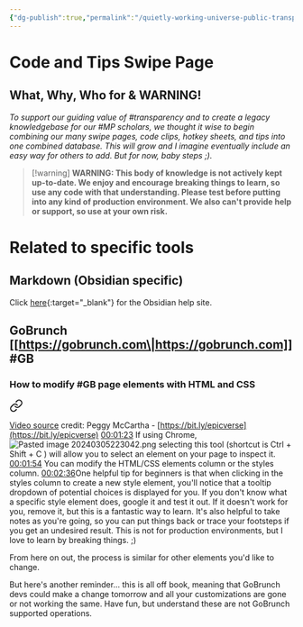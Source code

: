 ```yaml
---
{"dg-publish":true,"permalink":"/quietly-working-universe-public-transparency-project/code-and-tips-swipe-page/","noteIcon":""}
---
```


# Code and Tips Swipe Page
## What, Why, Who for & WARNING!
*To support our guiding value of #transparency and to create a legacy knowledgebase for our #MP scholars, we thought it wise to begin combining our many swipe pages, code clips, hotkey sheets, and tips into one combined database. This will grow and I imagine eventually include an easy way for others to add. But for now, baby steps ;).*
> [!warning] **WARNING: This body of knowledge is not actively kept up-to-date. We enjoy and encourage breaking things to learn, so use any code with that understanding. Please test before putting into any kind of production environment. We also can't provide help or support, so use at your own risk.**


# Related to specific tools

## Markdown (Obsidian specific)
Click [here]([[https://www.geeksforgeeks.org/](https://help.obsidian.md/)](https://help.obsidian.md/)){:target="_blank"}  
for the Obsidian help site.



## GoBrunch [[https://gobrunch.com\|https://gobrunch.com]] #GB


### How to modify #GB page elements with HTML and CSS

<div class="transclusion internal-embed is-loaded"><a class="markdown-embed-link" href="/media-note-go-brunch-lower-circle-opacity/" aria-label="Open link"><svg xmlns="http://www.w3.org/2000/svg" width="24" height="24" viewBox="0 0 24 24" fill="none" stroke="currentColor" stroke-width="2" stroke-linecap="round" stroke-linejoin="round" class="svg-icon lucide-link"><path d="M10 13a5 5 0 0 0 7.54.54l3-3a5 5 0 0 0-7.07-7.07l-1.72 1.71"></path><path d="M14 11a5 5 0 0 0-7.54-.54l-3 3a5 5 0 0 0 7.07 7.07l1.71-1.71"></path></svg></a><div class="markdown-embed">




[Video source](https://vento.so/view/0e7596e0-1ea0-46b1-8d3e-beec12c49b99?utm_medium=share) credit: Peggy McCartha - [https://bit.ly/epicverse](https://bit.ly/epicverse)
[00:01:23](https://vento.so/view/0e7596e0-1ea0-46b1-8d3e-beec12c49b99?utm_medium=share#t=01:23.44) If using Chrome, ![Pasted image 20240305223042.png](/img/user/Resources/Attachments/Pasted%20image%2020240305223042.png)  selecting this tool (shortcut is Ctrl + Shift + C ) will allow you to select an element on your page to inspect it.
[00:01:54](https://vento.so/view/0e7596e0-1ea0-46b1-8d3e-beec12c49b99?utm_medium=share#t=01:54.34) You can modify the HTML/CSS elements column or the styles column.
[00:02:36](https://vento.so/view/0e7596e0-1ea0-46b1-8d3e-beec12c49b99?utm_medium=share#t=02:36.84)One helpful tip for beginners is that when clicking in the styles column to create a new style element, you'll notice that a tooltip dropdown of potential choices is displayed for you. If you don't know what a specific style element does, google it and test it out. If it doesn't work for you, remove it, but this is a fantastic way to learn. It's also helpful to take notes as you're going, so you can put things back or trace your footsteps if you get an undesired result. This is not for production environments, but I love to learn by breaking things. ;)

From here on out, the process is similar for other elements you'd like to change.

But here's another reminder... this is all off book, meaning that GoBrunch devs could make a change tomorrow and all your customizations are gone or not working the same. Have fun, but understand these are not GoBrunch supported operations. 

</div></div>


